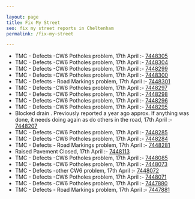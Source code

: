 ```yaml
---

layout: page
title: Fix My Street
seo: fix my street reports in Cheltenham
permalink: /fix-my-street

---
```


<!-- fix_marker starts -->

- TMC - Defects -CW6 Potholes  problem, 17th April :- [7448305](https://www.fixmystreet.com/report/7448305)
- TMC - Defects -CW6 Potholes  problem, 17th April :- [7448304](https://www.fixmystreet.com/report/7448304)
- TMC - Defects -CW6 Potholes  problem, 17th April :- [7448299](https://www.fixmystreet.com/report/7448299)
- TMC - Defects -CW6 Potholes  problem, 17th April :- [7448300](https://www.fixmystreet.com/report/7448300)
- TMC - Defects - Road Markings problem, 17th April :- [7448301](https://www.fixmystreet.com/report/7448301)
- TMC - Defects -CW6 Potholes  problem, 17th April :- [7448297](https://www.fixmystreet.com/report/7448297)
- TMC - Defects -CW6 Potholes  problem, 17th April :- [7448298](https://www.fixmystreet.com/report/7448298)
- TMC - Defects -CW6 Potholes  problem, 17th April :- [7448296](https://www.fixmystreet.com/report/7448296)
- TMC - Defects -CW6 Potholes  problem, 17th April :- [7448295](https://www.fixmystreet.com/report/7448295)
- Blocked drain . Previously reported a year ago approx. If anything was done, it needs doing again as do others in the road, 17th April :- [7448207](https://www.fixmystreet.com/report/7448207)
- TMC - Defects -CW6 Potholes  problem, 17th April :- [7448285](https://www.fixmystreet.com/report/7448285)
- TMC - Defects -CW6 Potholes  problem, 17th April :- [7448284](https://www.fixmystreet.com/report/7448284)
- TMC - Defects - Road Markings problem, 17th April :- [7448281](https://www.fixmystreet.com/report/7448281)
- Raised Pavement Closed, 17th April :- [7448113](https://www.fixmystreet.com/report/7448113)
- TMC - Defects -CW6 Potholes  problem, 17th April :- [7448085](https://www.fixmystreet.com/report/7448085)
- TMC - Defects -CW6 Potholes  problem, 17th April :- [7448073](https://www.fixmystreet.com/report/7448073)
- TMC - Defects -other CW6 problem, 17th April :- [7448072](https://www.fixmystreet.com/report/7448072)
- TMC - Defects -CW6 Potholes  problem, 17th April :- [7448071](https://www.fixmystreet.com/report/7448071)
- TMC - Defects -CW6 Potholes  problem, 17th April :- [7447880](https://www.fixmystreet.com/report/7447880)
- TMC - Defects - Road Markings problem, 17th April :- [7447881](https://www.fixmystreet.com/report/7447881)

<!-- fix_marker ends -->